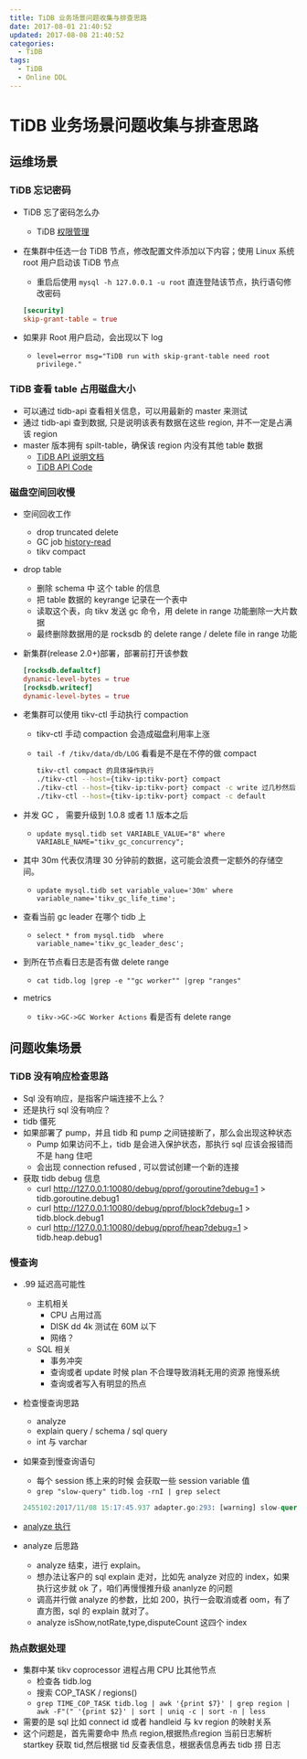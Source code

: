 ```yaml
---
title: TiDB 业务场景问题收集与排查思路
date: 2017-08-01 21:40:52
updated: 2017-08-08 21:40:52
categories:
  - TiDB
tags:
  - TiDB
  - Online DDL
---
```

# TiDB 业务场景问题收集与排查思路

## 运维场景

### TiDB 忘记密码

- TiDB 忘了密码怎么办
  - TiDB [权限管理](https://github.com/pingcap/docs-cn/blob/master/sql/privilege.md)

- 在集群中任选一台 TiDB 节点，修改配置文件添加以下内容；使用 Linux 系统 root 用户启动该 TiDB 节点
  - 重启后使用 `mysql -h 127.0.0.1 -u root` 直连登陆该节点，执行语句修改密码

  ```toml
  [security]
  skip-grant-table = true
  ```

- 如果非 Root 用户启动，会出现以下 log
  - `level=error msg="TiDB run with skip-grant-table need root privilege."`

### TiDB 查看 table 占用磁盘大小

- 可以通过 tidb-api 查看相关信息，可以用最新的 master 来测试
- 通过 tidb-api 查到数据, 只是说明该表有数据在这些 region, 并不一定是占满该 region
- master 版本拥有 spilt-table，确保该 region 内没有其他 table 数据
  - [TiDB API 说明文档](https://github.com/pingcap/tidb/blob/master/docs/tidb_http_api.md)
  - [TiDB API Code](https://github.com/pingcap/tidb/blob/master/server/http_status.go)

### 磁盘空间回收慢

- 空间回收工作
  - drop truncated delete
  - GC job [history-read](https://github.com/pingcap/docs-cn/blob/master/op-guide/history-read.md)
  - tikv compact
- drop table
  - 删除 schema 中 这个 table 的信息
  - 把 table 数据的 keyrange 记录在一个表中
  - 读取这个表，向 tikv 发送 gc 命令，用 delete in range 功能删除一大片数据
  - 最终删除数据用的是 rocksdb 的 delete range / delete file in range 功能

- 新集群(release 2.0+)部署，部署前打开该参数

    ```TOML
    [rocksdb.defaultcf]
    dynamic-level-bytes = true
    [rocksdb.writecf]
    dynamic-level-bytes = true
    ```

- 老集群可以使用 tikv-ctl 手动执行 compaction
  - tikv-ctl 手动 compaction 会造成磁盘利用率上涨
  - `tail -f /tikv/data/db/LOG` 看看是不是在不停的做 compact

    ```bash
    tikv-ctl compact 的具体操作执行
    ./tikv-ctl --host={tikv-ip:tikv-port} compact
    ./tikv-ctl --host={tikv-ip:tikv-port} compact -c write 过几秒然后 ctrl+c
    ./tikv-ctl --host={tikv-ip:tikv-port} compact -c default
    ```

- 并发 GC ， 需要升级到 1.0.8 或者 1.1 版本之后
  - `update mysql.tidb set VARIABLE_VALUE="8" where VARIABLE_NAME="tikv_gc_concurrency";`
- 其中 30m 代表仅清理 30 分钟前的数据，这可能会浪费一定额外的存储空间。
  - `update mysql.tidb set variable_value='30m' where variable_name='tikv_gc_life_time';`
- 查看当前 gc leader 在哪个 tidb 上
  - `select * from mysql.tidb  where variable_name='tikv_gc_leader_desc';`
- 到所在节点看日志是否有做 delete range
  - `cat tidb.log |grep -e ""gc worker"" |grep "ranges"`
- metrics
  - `tikv->GC->GC Worker Actions` 看是否有 delete range

## 问题收集场景

### TiDB 没有响应检查思路

- Sql 没有响应，是指客户端连接不上么？
- 还是执行 sql 没有响应？
- tidb 僵死
- 如果部署了 pump，并且 tidb 和 pump 之间链接断了，那么会出现这种状态
  - Pump 如果访问不上，tidb 是会进入保护状态，那执行 sql 应该会报错而不是 hang 住吧
  - 会出现 connection refused , 可以尝试创建一个新的连接
- 获取 tidb debug 信息
  - curl http://127.0.0.1:10080/debug/pprof/goroutine?debug=1 > tidb.goroutine.debug1
  - curl http://127.0.0.1:10080/debug/pprof/block?debug=1 > tidb.block.debug1
  - curl http://127.0.0.1:10080/debug/pprof/heap?debug=1 > tidb.heap.debug1

### 慢查询

- .99 延迟高可能性
  - 主机相关
    - CPU 占用过高
    - DISK dd 4k 测试在 60M 以下
    - 网络？
  - SQL 相关
    - 事务冲突
    - 查询或者 update 时候 plan 不合理导致消耗无用的资源 拖慢系统
    - 查询或者写入有明显的热点
- 检查慢查询思路
  - analyze
  - explain query / schema / sql query
  - int 与 varchar
- 如果查到慢查询语句
  - 每个 session 练上来的时候  会获取一些 session variable 值
  - `grep "slow-query" tidb.log -rnI | grep select`

  ```SQL
  2455102:2017/11/08 15:17:45.937 adapter.go:293: [warning] slow-query connectionId=0 costTime=304.700712ms sql=select HIGH_PRIORITY * from mysql.global_variables where variable_name in ('autocommit', 'sql_mode', 'max_allowed_packet', 'tidb_skip_utf8_check', 'tidb_index_join_batch_size', 'tidb_index_lookup_size', 'tidb_index_lookup_concurrency', 'tidb_index_serial_scan_concurrency', 'tidb_max_row_count_for_inlj', 'tidb_distsql_scan_concurrency') type=slow-query succ=true
  ```

- [analyze 执行](#线上业务手动-analyze)
- analyze 后思路
  - analyze 结束，进行 explain。
  - 想办法让客户的 sql explain 走对，比如先 analyze 对应的 index，如果执行这步就 ok 了，咱们再慢慢推升级 ananlyze 的问题
  - 调高并行做 analyze 的参数，比如 200，执行一会取消或者 oom，有了直方图，sql 的 explain 就对了。
  - analyze isShow,notRate,type,disputeCount 这四个 index

### 热点数据处理

- 集群中某 tikv coprocessor 进程占用 CPU 比其他节点
  - 检查各 tidb.log
  - 搜索 COP_TASK / regions()
  - `grep TIME_COP_TASK tidb.log | awk '{print $7}' | grep region | awk -F"(" '{print $2}' | sort | uniq -c | sort -n | less`
- 需要的是 sql 比如 connect id 或者 handleid 与 kv region 的映射关系
- 这个问题是，首先需要命中 热点 region,根据热点region 当前日志解析 startkey 获取 tid,然后根据 tid 反查表信息，根据表信息再去 tidb 捞 日志
